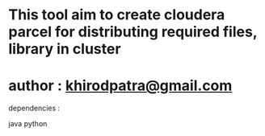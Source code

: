 #
#
# This tool aim to create cloudera parcel for distributing required files, library in cluster
# author : khirodpatra@gmail.com

dependencies :

java
python
